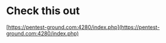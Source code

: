 # Check this out
[https://pentest-ground.com:4280/index.php](https://pentest-ground.com:4280/index.php)
